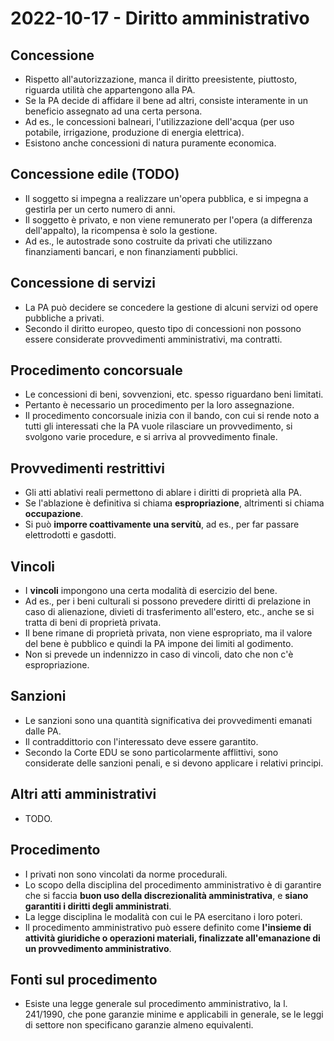 # 2022-10-17 - Diritto amministrativo

<!-- vim:set spelllang=it: -->

## Concessione

* Rispetto all'autorizzazione, manca il diritto preesistente, piuttosto, riguarda utilità che appartengono alla PA.
* Se la PA decide di affidare il bene ad altri, consiste interamente in un beneficio assegnato ad una certa persona.
* Ad es., le concessioni balneari, l'utilizzazione dell'acqua (per uso potabile, irrigazione, produzione di energia elettrica).
* Esistono anche concessioni di natura puramente economica.

## Concessione edile (TODO)

* Il soggetto si impegna a realizzare un'opera pubblica, e si impegna a gestirla per un certo numero di anni.
* Il soggetto è privato, e non viene remunerato per l'opera (a differenza dell'appalto), la ricompensa è solo la gestione.
* Ad es., le autostrade sono costruite da privati che utilizzano finanziamenti bancari, e non finanziamenti pubblici.

## Concessione di servizi

* La PA può decidere se concedere la gestione di alcuni servizi od opere pubbliche a privati.
* Secondo il diritto europeo, questo tipo di concessioni non possono essere considerate provvedimenti amministrativi, ma contratti.

## Procedimento concorsuale

* Le concessioni di beni, sovvenzioni, etc. spesso riguardano beni limitati.
* Pertanto è necessario un procedimento per la loro assegnazione.
* Il procedimento concorsuale inizia con il bando, con cui si rende noto a tutti gli interessati che la PA vuole rilasciare un provvedimento, si svolgono varie procedure, e si arriva al provvedimento finale.

## Provvedimenti restrittivi

* Gli atti ablativi reali permettono di ablare i diritti di proprietà alla PA.
* Se l'ablazione è definitiva si chiama **espropriazione**, altrimenti si chiama **occupazione**.
* Si può **imporre coattivamente una servitù**, ad es., per far passare elettrodotti e gasdotti.

## Vincoli

* I **vincoli** impongono una certa modalità di esercizio del bene.
* Ad es., per i beni culturali si possono prevedere diritti di prelazione in caso di alienazione, divieti di trasferimento all'estero, etc., anche se si tratta di beni di proprietà privata.
* Il bene rimane di proprietà privata, non viene espropriato, ma il valore del bene è pubblico e quindi la PA impone dei limiti al godimento.
* Non si prevede un indennizzo in caso di vincoli, dato che non c'è espropriazione.

## Sanzioni

* Le sanzioni sono una quantità significativa dei provvedimenti emanati dalle PA.
* Il contraddittorio con l'interessato deve essere garantito.
* Secondo la Corte EDU se sono particolarmente afflittivi, sono considerate delle sanzioni penali, e si devono applicare i relativi principi.

## Altri atti amministrativi

* TODO.

## Procedimento

* I privati non sono vincolati da norme procedurali.
* Lo scopo della disciplina del procedimento amministrativo è di garantire che si faccia **buon uso della discrezionalità amministrativa**, e **siano garantiti i diritti degli amministrati**.
* La legge disciplina le modalità con cui le PA esercitano i loro poteri.
* Il procedimento amministrativo può essere definito come **l'insieme di attività giuridiche o operazioni materiali, finalizzate all'emanazione di un provvedimento amministrativo**.

## Fonti sul procedimento

* Esiste una legge generale sul procedimento amministrativo, la l. 241/1990, che pone garanzie minime e applicabili in generale, se le leggi di settore non specificano garanzie almeno equivalenti.
